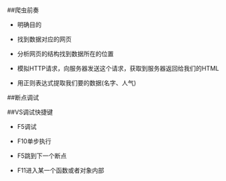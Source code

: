 ##爬虫前奏

- 明确目的

- 找到数据对应的网页

- 分析网页的结构找到数据所在的位置



- 模拟HTTP请求，向服务器发送这个请求，获取到服务器返回给我们的HTML

- 用正则表达式提取我们要的数据(名字、人气)





##断点调试






##VS调试快捷键

- F5调试

- F10单步执行

- F5跳到下一个断点

- F11进入某一个函数或者对象内部


